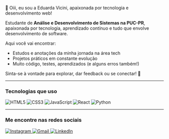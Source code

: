 🔗 Oiii, eu sou a Eduarda Vicini, apaixonada por tecnologia e desenvolvimento web!

Estudante de **Análise e Desenvolvimento de Sistemas na PUC-PR**, apaixonada por tecnologia, aprendizado contínuo e tudo que envolve desenvolvimento de software.

Aqui você vai encontrar:

- Estudos e anotações da minha jornada na área tech  
- Projetos práticos em constante evolução  
- Muito código, testes, aprendizados (e alguns erros também!)

Sinta-se à vontade para explorar, dar feedback ou se conectar! 🚀  

---

### Tecnologias que uso

<p>
  <img alt="HTML5" src="https://img.shields.io/badge/HTML5-E34F26?style=flat&logo=html5&logoColor=white" />
  <img alt="CSS3" src="https://img.shields.io/badge/CSS3-1572B6?style=flat&logo=css3&logoColor=white" />
  <img alt="JavaScript" src="https://img.shields.io/badge/JavaScript-F7DF1E?style=flat&logo=javascript&logoColor=black" />
  <img alt="React" src="https://img.shields.io/badge/React-61DAFB?style=flat&logo=react&logoColor=black" />
  <img alt="Python" src="https://img.shields.io/badge/Python-3776AB?style=flat&logo=python&logoColor=white" />
</p>

---

### Me encontre nas redes sociais

<p>
  <a href="https://www.instagram.com/dudavicini/" target="_blank" rel="noopener noreferrer">
    <img src="https://img.shields.io/badge/INSTAGRAM-E4405F?style=for-the-badge&logo=instagram&logoColor=white" alt="Instagram" />
  </a>
  <a href="eduardaviicinii@gmail.com" target="_blank" rel="noopener noreferrer">
    <img src="https://img.shields.io/badge/GMAIL-D14836?style=for-the-badge&logo=gmail&logoColor=white" alt="Gmail" />
  </a>
  <a href="https://www.linkedin.com/in/eduardavicini" target="_blank" rel="noopener noreferrer">
    <img src="https://img.shields.io/badge/LINKEDIN-0A66C2?style=for-the-badge&logo=linkedin&logoColor=white" alt="LinkedIn" />
  </a>
</p>
